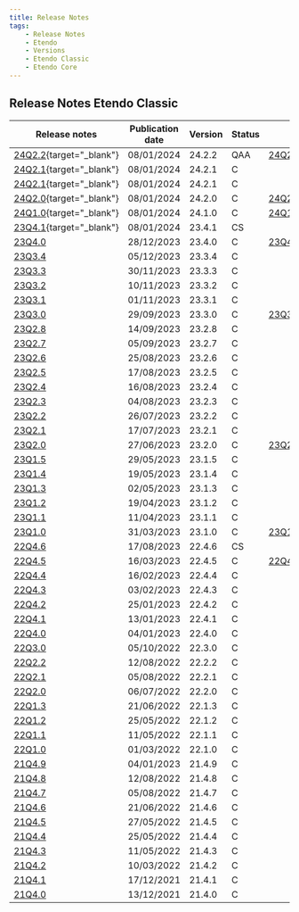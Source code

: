 ```yaml
---
title: Release Notes
tags:
    - Release Notes
    - Etendo
    - Versions
    - Etendo Classic
    - Etendo Core
---
```


## Release Notes Etendo Classic

| Release notes | Publication date | Version | Status | ISO Image | GitHub |
| ---           | ---              | ---     | ---    | ---       | :---:  |
| [24Q2.2](https://github.com/facumoyanosmf/mkdocs-prueba/releases/tag/pubished){target="_blank"} | 08/01/2024 | 24.2.2 | QAA | [24Q2.2.iso](https://etendo-appliances.s3.eu-west-1.amazonaws.com/etendo/iso/etendo-24Q2.2.iso){target="_blank"} | ✅ |
| [24Q2.1](https://github.com/facumoyanosmf/mkdocs-prueba/releases/tag/pubished){target="_blank"} | 08/01/2024 | 24.2.1 | C |  | ✅ |
| [24Q2.1](https://github.com/facumoyanosmf/mkdocs-prueba/releases/tag/pubished){target="_blank"} | 08/01/2024 | 24.2.1 | C |  | ✅ |
| [24Q2.0](https://github.com/facumoyanosmf/mkdocs-prueba/releases/tag/pubished){target="_blank"} | 08/01/2024 | 24.2.0 | C | [24Q2.0.iso](https://etendo-appliances.s3.eu-west-1.amazonaws.com/etendo/iso/etendo-24Q2.0.iso){target="_blank"} | ✅ |
| [24Q1.0](https://github.com/facumoyanosmf/mkdocs-prueba/releases/tag/pubished){target="_blank"} | 08/01/2024 | 24.1.0 | C | [24Q1.0.iso](https://etendo-appliances.s3.eu-west-1.amazonaws.com/etendo/iso/etendo-24Q1.0.iso){target="_blank"} | ✅ |
| [23Q4.1](https://github.com/facumoyanosmf/mkdocs-prueba/releases/tag/pubished){target="_blank"} | 08/01/2024 | 23.4.1 | CS |  | ✅ |
| [23Q4.0](../23Q4-0) | 28/12/2023 | 23.4.0 | C	| [23Q4-0.iso](https://etendo-appliances.s3.eu-west-1.amazonaws.com/etendo/iso/etendo-23Q4.0.iso) | :white_check_mark:|
| [23Q3.4](../23Q3-4) | 05/12/2023 | 23.3.4 | C | | :white_check_mark:|
| [23Q3.3](../23Q3-3) | 30/11/2023 | 23.3.3 | C | | :white_check_mark:|
| [23Q3.2](../23Q3-2) | 10/11/2023 | 23.3.2 | C	| | :white_check_mark:|
| [23Q3.1](../23Q3-1) | 01/11/2023 | 23.3.1 | C	| | :white_check_mark:|
| [23Q3.0](../23Q3-0) | 29/09/2023 | 23.3.0 | C	| [23Q3-0.iso](https://etendo-appliances.s3.eu-west-1.amazonaws.com/etendo/iso/etendo-23Q3.0.iso) | :white_check_mark:|
| [23Q2.8](../23Q2-8) | 14/09/2023 | 23.2.8 | C	| | :white_check_mark:|
| [23Q2.7](../23Q2-7) | 05/09/2023 | 23.2.7 | C	| | :white_check_mark:|
| [23Q2.6](../23Q2-6) | 25/08/2023 | 23.2.6 | C	| | :white_check_mark:|
| [23Q2.5](../23Q2-5) | 17/08/2023 | 23.2.5 | C	| | :white_check_mark:|
| [23Q2.4](../23Q2-4) | 16/08/2023 | 23.2.4 | C	| | :white_check_mark:|
| [23Q2.3](../23Q2-3) | 04/08/2023 | 23.2.3 | C	| | :white_check_mark:|
| [23Q2.2](../23Q2-2) | 26/07/2023 | 23.2.2 | C	| | :white_check_mark:|
| [23Q2.1](../23Q2-1) | 17/07/2023 | 23.2.1 | C  	| | :white_check_mark:|
| [23Q2.0](../23Q2-0) | 27/06/2023 | 23.2.0 | C	| [23Q2-0.iso](https://etendo-appliances.s3.eu-west-1.amazonaws.com/etendo/iso/etendo-23Q2.0.iso)| :white_check_mark:|
| [23Q1.5](../23Q1-5) | 29/05/2023 | 23.1.5 | C 	| | :white_check_mark:|
| [23Q1.4](../23Q1-4) | 19/05/2023 | 23.1.4 | C 	| | :white_check_mark:|
| [23Q1.3](../23Q1-3) | 02/05/2023 | 23.1.3 | C 	| | :white_check_mark:|
| [23Q1.2](../23Q1-2) | 19/04/2023 | 23.1.2 | C	| | :white_check_mark:|
| [23Q1.1](../23Q1-1) | 11/04/2023 | 23.1.1 | C  	| | :white_check_mark:|
| [23Q1.0](../23Q1-0) | 31/03/2023 | 23.1.0 | C  	| [23Q1-0.iso](https://etendo-appliances.s3.eu-west-1.amazonaws.com/etendo/iso/etendo-23Q1.3.iso) | :white_check_mark:| 
| [22Q4.6](../22Q4-6) | 17/08/2023 | 22.4.6 | CS  | | |
| [22Q4.5](../22Q4-5) | 16/03/2023 | 22.4.5 | C  | [22Q4-5.iso](https://etendo-appliances.s3.eu-west-1.amazonaws.com/etendo/iso/etendo-22Q4-5.iso)| |
| [22Q4.4](../22Q4-4) | 16/02/2023 | 22.4.4 | C   | | |
| [22Q4.3](../22Q4-3) | 03/02/2023 | 22.4.3 | C   | | |
| [22Q4.2](../22Q4-2) | 25/01/2023 | 22.4.2 | C   | | |
| [22Q4.1](../22Q4-1) | 13/01/2023 | 22.4.1 | C   | | |
| [22Q4.0](../22Q4-0) | 04/01/2023 | 22.4.0 | C   | | |
| [22Q3.0](../22Q3-0) | 05/10/2022 | 22.3.0 | C   | | |
| [22Q2.2](../22Q2-2) | 12/08/2022 | 22.2.2 | C   | | |
| [22Q2.1](../22Q2-1) | 05/08/2022 | 22.2.1 | C   | | |
| [22Q2.0](../22Q2-0) | 06/07/2022 | 22.2.0 | C   | | |
| [22Q1.3](../22Q1-3) | 21/06/2022 | 22.1.3 | C   | | |
| [22Q1.2](../22Q1-2) | 25/05/2022 | 22.1.2 | C   | | |
| [22Q1.1](../22Q1-1) | 11/05/2022 | 22.1.1 | C   | | |
| [22Q1.0](../22Q1-0) | 01/03/2022 | 22.1.0 | C   | | |
| [21Q4.9](../21Q4-9) | 04/01/2023 | 21.4.9 | C   | | |
| [21Q4.8](../21Q4-8) | 12/08/2022 | 21.4.8 | C   | | |
| [21Q4.7](../21Q4-7) | 05/08/2022 | 21.4.7 | C   | | |
| [21Q4.6](../21Q4-6) | 21/06/2022 | 21.4.6 | C   | | |
| [21Q4.5](../21Q4-5) | 27/05/2022 | 21.4.5 | C   | | |
| [21Q4.4](../21Q4-4) | 25/05/2022 | 21.4.4 | C   | | |
| [21Q4.3](../21Q4-3) | 11/05/2022 | 21.4.3 | C   | | |
| [21Q4.2](../21Q4-2) | 10/03/2022 | 21.4.2 | C   | | |
| [21Q4.1](../21Q4-1) | 17/12/2021 | 21.4.1 | C   | | |
| [21Q4.0](../21Q4-0) | 13/12/2021 | 21.4.0 | C   | | |